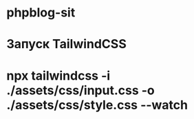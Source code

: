 # phpblog-sit
# Запуск TailwindCSS
# npx tailwindcss -i ./assets/css/input.css -o ./assets/css/style.css --watch